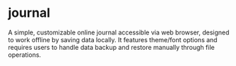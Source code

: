 # journal
A simple, customizable online journal accessible via web browser, designed to work offline by saving data locally. It features theme/font options and requires users to handle data backup and restore manually through file operations.
